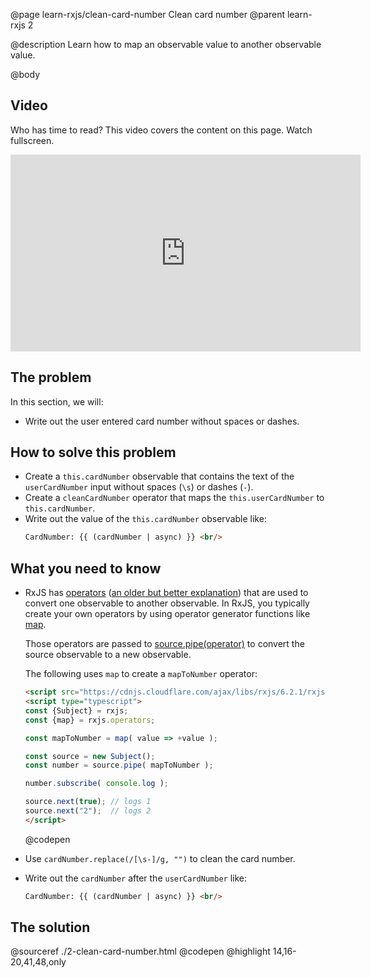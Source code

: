 @page learn-rxjs/clean-card-number Clean card number
@parent learn-rxjs 2

@description Learn how to map an observable value to
another observable value.

@body

## Video

Who has time to read?  This video covers the content on this page. Watch fullscreen.

<iframe width="560" height="315" src="https://www.youtube.com/embed/lk77m-Dwjro" frameborder="0" allow="accelerometer; autoplay; encrypted-media; gyroscope; picture-in-picture" allowfullscreen></iframe>

## The problem

In this section, we will:

- Write out the user entered card number without
  spaces or dashes.

## How to solve this problem

- Create a `this.cardNumber` observable that contains the
  text of the `userCardNumber` input without spaces (`\s`) or dashes (`-`).
- Create a `cleanCardNumber` operator that maps the `this.userCardNumber` to `this.cardNumber`.
- Write out the value of the `this.cardNumber` observable like:
  ```html
  CardNumber: {{ (cardNumber | async) }} <br/>
  ```

## What you need to know

- RxJS has [operators](http://reactivex.io/documentation/operators.html)
  ([an older but better explanation](http://reactivex.io/rxjs/manual/overview.html#operators)) that are used to
  convert one observable to another observable.  In RxJS, you typically create your own operators
  by using operator generator functions like [map](https://rxjs-dev.firebaseapp.com/api/operators/map).

  Those operators are passed to [source.pipe(operator)](https://rxjs-dev.firebaseapp.com/api/index/function/pipe) to convert the source observable to a new observable.

  The following uses `map` to create a `mapToNumber` operator:

  ```html
  <script src="https://cdnjs.cloudflare.com/ajax/libs/rxjs/6.2.1/rxjs.umd.js"></script>
  <script type="typescript">
  const {Subject} = rxjs;
  const {map} = rxjs.operators;

  const mapToNumber = map( value => +value );

  const source = new Subject();
  const number = source.pipe( mapToNumber );

  number.subscribe( console.log );

  source.next(true); // logs 1
  source.next("2");  // logs 2
  </script>
  ```
  @codepen

- Use `cardNumber.replace(/[\s-]/g, "")` to clean the card number.
- Write out the `cardNumber` after the `userCardNumber` like:
  ```html
  CardNumber: {{ (cardNumber | async) }} <br/>
  ```


## The solution

@sourceref ./2-clean-card-number.html
@codepen
@highlight 14,16-20,41,48,only
